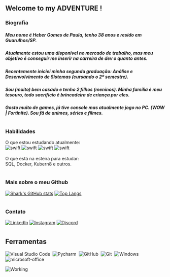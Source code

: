 ## Welcome to my ADVENTURE ! 

### Biografia
##### Meu nome é Heber Gomes de Paula, tenho 38 anos e resido em Guarulhos/SP. </br>
##### Atualmente estou uma disponivel no mercado de trabalho, mas meu objetivo é conseguir me inserir na carreira de dev o quanto antes. 
##### Recentemente iniciei minha segunda graduação: Análise e Desenvolvimento de Sistemas (cursando o 2º semestre). </br>
##### Sou (muito) bem casado e tenho 2 filhos (meninos). Minha família é meu tesouro, todo sacríficio é brincadeira de criança por eles.</br>
##### Gosto muito de games, já tive console mas atualmente jogo no PC. (WOW | Fortinite). Sou fã de animes, séries e filmes.
#

### Habilidades
O que estou estudando atualmente: </br>
![swift](https://img.shields.io/badge/Python-7CFC00?style=for-the-badge&logo=python&logoColor=SteelBlue)
![swift](https://img.shields.io/badge/HTML5-E34F26?style=for-the-badge&logo=html5&logoColor=white)
![swift](https://img.shields.io/badge/CSS3-1572B6?style=for-the-badge&logo=css3&logoColor=white)
![swift](https://img.shields.io/badge/Javascript-2F4F4F?style=for-the-badge&logo=javascript&logoColor=green) </br>
</br>
O que está na esteira para estudar: </br>
SQL, Docker, Kubern8 e outros.
#

### Mais sobre o meu Github
[![Shark's GitHub stats](https://github-readme-stats.vercel.app/api?username=heber-dev&theme=dark)](https://github.com/anuraghazra/github-readme-stats)
[![Top Langs](https://github-readme-stats-git-masterrstaa-rickstaa.vercel.app/api/top-langs/?username=heber-dev&theme=dark)](https://github.com/anuraghazra/github-readme-stats)
#

<!--
### Projetos
[![Readme Card](https://github-readme-stats.vercel.app/api/pin/?username=heber-dev&repo=heber-dev.github.io)](https://github.com/anuraghazra/github-readme-stats)
#
-->

### Contato
[![LinkedIn](https://img.shields.io/badge/LinkedIn-0077B5?style=for-the-badge&logo=linkedin&logoColor=fff)](https://www.linkedin.com/in/heber-gomes-de-paula-1754429b/)  [![Instagram](https://img.shields.io/badge/Instagram-%23E4405F?style=for-the-badge&logo=instagram&logoColor=fff)](https://www.instagram.com/tubarao_heber/) [![Discord](https://img.shields.io/badge/Discord-7289DA?style=for-the-badge&logo=discord&logoColor=fff)]()
#

## Ferramentas

![Visual Studio Code](https://img.shields.io/badge/-Visual%20Studio%20Code-0D1117?style=for-the-badge&logo=visual-studio-code&logoColor=007ACC&labelColor=0D1117)&nbsp;
![Pycharm](https://img.shields.io/badge/-Pycharm-0D1117?style=for-the-badge&logo=pycharm&logoColor=SteelBlue&labelColor=0D1117)&nbsp;
![GitHub](https://img.shields.io/badge/-GitHub-0D1117?style=for-the-badge&logo=github&labelColor=0D1117)&nbsp;
![Git](https://img.shields.io/badge/-Git-0D1117?style=for-the-badge&logo=git&labelColor=0D1117)&nbsp;
![Windows](https://img.shields.io/badge/-Windows-0D1117?style=for-the-badge&logo=windows&labelColor=0D1117)&nbsp;
![microsoft-office](https://img.shields.io/badge/-microsoft_office-0D1117?style=for-the-badge&logo=microsoft-office&labelColor=0D1117)&nbsp;

![Working](0_eIhVp0KXrXSSHORN.gif)
